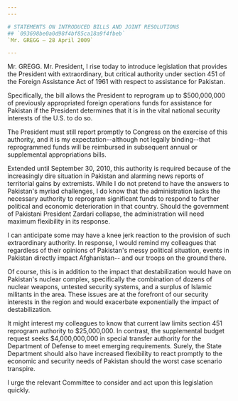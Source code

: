 ```yaml
---
---

# STATEMENTS ON INTRODUCED BILLS AND JOINT RESOLUTIONS
## `093698be0a0d98f4bf85ca18a9f4fbeb`
`Mr. GREGG — 28 April 2009`

---
```



Mr. GREGG. Mr. President, I rise today to introduce legislation that 
provides the President with extraordinary, but critical authority under 
section 451 of the Foreign Assistance Act of 1961 with respect to 
assistance for Pakistan.

Specifically, the bill allows the President to reprogram up to 
$500,000,000 of previously appropriated foreign operations funds for 
assistance for Pakistan if the President determines that it is in the 
vital national security interests of the U.S. to do so.

The President must still report promptly to Congress on the exercise 
of this authority, and it is my expectation--although not legally 
binding--that reprogrammed funds will be reimbursed in subsequent 
annual or supplemental appropriations bills.

Extended until September 30, 2010, this authority is required because 
of the increasingly dire situation in Pakistan and alarming news 
reports of territorial gains by extremists. While I do not pretend to 
have the answers to Pakistan's myriad challenges, I do know that the 
administration lacks the necessary authority to reprogram significant 
funds to respond to further political and economic deterioration in 
that country. Should the government of Pakistani President Zardari 
collapse, the administration will need maximum flexibility in its 
response.

I can anticipate some may have a knee jerk reaction to the provision 
of such extraordinary authority. In response, I would remind my 
colleagues that regardless of their opinions of Pakistan's messy 
political situation, events in Pakistan directly impact Afghanistan--
and our troops on the ground there.

Of course, this is in addition to the impact that destabilization 
would have on Pakistan's nuclear complex, specifically the combination 
of dozens of nuclear weapons, untested security systems, and a surplus 
of Islamic militants in the area. These issues are at the forefront of 
our security interests in the region and would exacerbate exponentially 
the impact of destabilization.

It might interest my colleagues to know that current law limits 
section 451 reprogram authority to $25,000,000. In contrast, the 
supplemental budget request seeks $4,000,000,000 in special transfer 
authority for the Department of Defense to meet emerging requirements. 
Surely, the State Department should also have increased flexibility to 
react promptly to the economic and security needs of Pakistan should 
the worst case scenario transpire.

I urge the relevant Committee to consider and act upon this 
legislation quickly.
